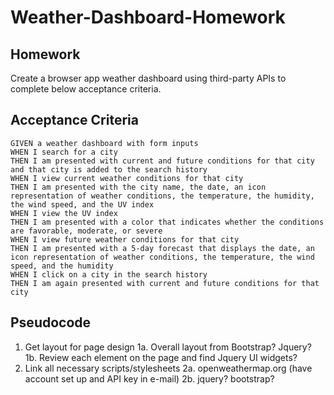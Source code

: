 # Weather-Dashboard-Homework

## Homework
Create a browser app weather dashboard using third-party APIs to complete below acceptance criteria.

## Acceptance Criteria

```
GIVEN a weather dashboard with form inputs
WHEN I search for a city
THEN I am presented with current and future conditions for that city and that city is added to the search history
WHEN I view current weather conditions for that city
THEN I am presented with the city name, the date, an icon representation of weather conditions, the temperature, the humidity, the wind speed, and the UV index
WHEN I view the UV index
THEN I am presented with a color that indicates whether the conditions are favorable, moderate, or severe
WHEN I view future weather conditions for that city
THEN I am presented with a 5-day forecast that displays the date, an icon representation of weather conditions, the temperature, the wind speed, and the humidity
WHEN I click on a city in the search history
THEN I am again presented with current and future conditions for that city
```

## Pseudocode

1. Get layout for page design
 1a. Overall layout from Bootstrap? Jquery?
 1b. Review each element on the page and find Jquery UI widgets?
2. Link all necessary scripts/stylesheets
  2a. openweathermap.org (have account set up and API key in e-mail)
  2b. jquery? bootstrap?